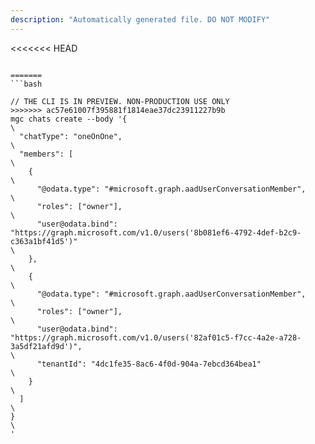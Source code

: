 ```yaml
---
description: "Automatically generated file. DO NOT MODIFY"
---
```


<<<<<<< HEAD
```cli

=======
```bash

// THE CLI IS IN PREVIEW. NON-PRODUCTION USE ONLY
>>>>>>> ac57e61007f395881f1814eae37dc23911227b9b
mgc chats create --body '{\
  "chatType": "oneOnOne",\
  "members": [\
    {\
      "@odata.type": "#microsoft.graph.aadUserConversationMember",\
      "roles": ["owner"],\
      "user@odata.bind": "https://graph.microsoft.com/v1.0/users('8b081ef6-4792-4def-b2c9-c363a1bf41d5')"\
    },\
    {\
      "@odata.type": "#microsoft.graph.aadUserConversationMember",\
      "roles": ["owner"],\
      "user@odata.bind": "https://graph.microsoft.com/v1.0/users('82af01c5-f7cc-4a2e-a728-3a5df21afd9d')",\
      "tenantId": "4dc1fe35-8ac6-4f0d-904a-7ebcd364bea1"\
    }\
  ]\
}\
'

```